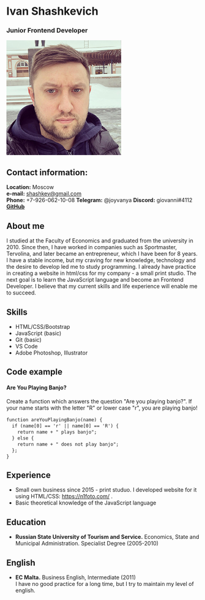 # Ivan Shashkevich
### Junior Frontend Developer
![avatar](./ava.jpg "Photo")
## Contact information:

**Location:**  Moscow\
**e-mail:** shashkev@gmail.com\
**Phone:** +7-926-062-10-08
**Telegram:** @joyvanya
**Discord:** giovanni#4112
[**GitHub**](https://github.com/shashkevich)


## About me

I studied at the Faculty of Economics and graduated from the university in 2010. Since then, I have worked in companies such as Sportmaster, Tervolina, and later became an entrepreneur, which I have been for 8 years. I have a stable income, but my craving for new knowledge, technology and the desire to develop led me to study programming. I already have practice in creating a website in html/css for my company - a small print studio. The next goal is to learn the JavaScript language and become an Frontend Developer. I believe that my current skills and life experience will enable me to succeed.

## Skills

* HTML/CSS/Bootstrap
* JavaScript (basic)
* Git (basic)
* VS Code
* Adobe Photoshop, Illustrator

## Code example

#### Are You Playing Banjo?

Create a function which answers the question "Are you playing banjo?".
If your name starts with the letter "R" or lower case "r", you are playing banjo!

```
function areYouPlayingBanjo(name) {
  if (name[0] == 'r' || name[0] == 'R') {
    return name + " plays banjo"; 
  } else {
    return name + " does not play banjo";
  };  
}
```

## Experience

* Small own business since 2015 - print studuo. I developed website for it using HTML/CSS: https://n1foto.com/ .
* Basic theoretical knowledge of the JavaScript language

## Education

* **Russian State University of Tourism and Service.** Economics, State and Municipal Administration. Specialist Degree (2005-2010)

## English

* **EC Malta.** Business English, Intermediate (2011)\
I have no good practice for a long time, but I try to maintain my level of english.
